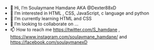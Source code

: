 - 👋 Hi, I’m Soulaymane Hamdane AKA @Dexter88xD 
- 👀 I’m interested in HTML , CSS, JavaScript, c language and python
- 🌱 I’m currently learning HTML and CSS 
- 💞️ I’m looking to collaborate on ...
- 📫 How to reach me https://twitter.com/S_hamdane ,   
    https://www.instagram.com/soulaymane_hamdane/ and 
    https://facebook.com/soulaymanexD
<!---
Dexter88xD/Dexter88xD is a ✨ special ✨ repository because its `README.md` (this file) appears on your GitHub profile.
You can click the Preview link to take a look at your changes.
--->

